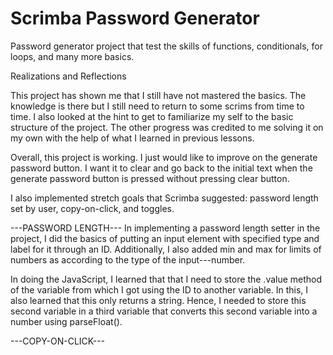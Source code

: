 # Scrimba Password Generator

Password generator project that test the skills of functions, conditionals, for loops, and many more basics.

Realizations and Reflections

This project has shown me that I still have not mastered the basics. The knowledge is there but I still need to return to some scrims from time to time. I also looked at the hint to get to familiarize my self to the basic structure of the project. The other progress was credited to me solving it on my own with the help of what I learned in previous lessons.

Overall, this project is working. I just would like to improve on the generate password button. I want it to clear and go back to the initial text when the generate password button is pressed without pressing clear button.

I also implemented stretch goals that Scrimba suggested: password length set by user, copy-on-click, and toggles.

---PASSWORD LENGTH---
In implementing a password length setter in the project, I did the basics of putting an input element with specified type and label for it through an ID. Additionally, I also added min and max for limits of numbers as according to the type of the input---number.

In doing the JavaScript, I learned that that I need to store the .value method of the variable from which I got using the ID to another variable. In this, I also learned that this only returns a string. Hence, I needed to store this second variable in a third variable that converts this second variable into a number using parseFloat().

---COPY-ON-CLICK---
